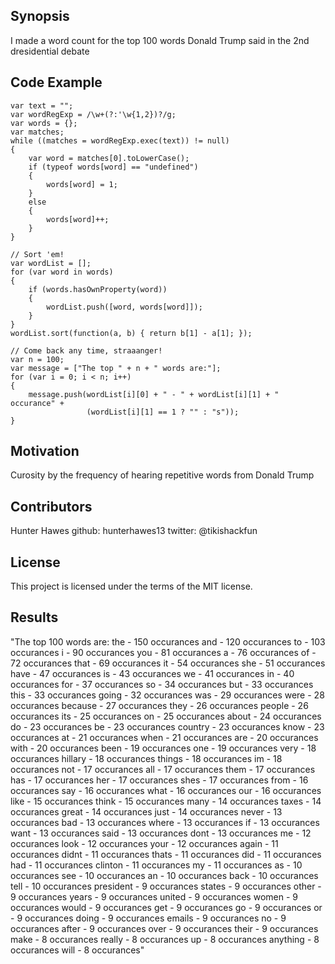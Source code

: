 ## Synopsis

I made a word count for the top 100 words Donald Trump said in the 2nd dresidential debate

## Code Example
```
var text = "";
var wordRegExp = /\w+(?:'\w{1,2})?/g;
var words = {};
var matches;
while ((matches = wordRegExp.exec(text)) != null)
{
    var word = matches[0].toLowerCase();
    if (typeof words[word] == "undefined")
    {
        words[word] = 1;
    }
    else
    {
        words[word]++;
    }
}

// Sort 'em!
var wordList = [];
for (var word in words)
{
    if (words.hasOwnProperty(word))
    {
        wordList.push([word, words[word]]);
    }
}
wordList.sort(function(a, b) { return b[1] - a[1]; });

// Come back any time, straaanger!
var n = 100;
var message = ["The top " + n + " words are:"];
for (var i = 0; i < n; i++)
{
    message.push(wordList[i][0] + " - " + wordList[i][1] + " occurance" +
                 (wordList[i][1] == 1 ? "" : "s"));
}
```

## Motivation

Curosity by the frequency of hearing repetitive words from Donald Trump  




## Contributors

Hunter Hawes
github: hunterhawes13
twitter: @tikishackfun

## License

This project is licensed under the terms of the MIT license.

## Results 

"The top 100 words are:
the - 150 occurances
and - 120 occurances
to - 103 occurances
i - 90 occurances
you - 81 occurances
a - 76 occurances
of - 72 occurances
that - 69 occurances
it - 54 occurances
she - 51 occurances
have - 47 occurances
is - 43 occurances
we - 41 occurances
in - 40 occurances
for - 37 occurances
so - 34 occurances
but - 33 occurances
this - 33 occurances
going - 32 occurances
was - 29 occurances
were - 28 occurances
because - 27 occurances
they - 26 occurances
people - 26 occurances
its - 25 occurances
on - 25 occurances
about - 24 occurances
do - 23 occurances
be - 23 occurances
country - 23 occurances
know - 23 occurances
at - 21 occurances
when - 21 occurances
are - 20 occurances
with - 20 occurances
been - 19 occurances
one - 19 occurances
very - 18 occurances
hillary - 18 occurances
things - 18 occurances
im - 18 occurances
not - 17 occurances
all - 17 occurances
them - 17 occurances
has - 17 occurances
her - 17 occurances
shes - 17 occurances
from - 16 occurances
say - 16 occurances
what - 16 occurances
our - 16 occurances
like - 15 occurances
think - 15 occurances
many - 14 occurances
taxes - 14 occurances
great - 14 occurances
just - 14 occurances
never - 13 occurances
bad - 13 occurances
where - 13 occurances
if - 13 occurances
want - 13 occurances
said - 13 occurances
dont - 13 occurances
me - 12 occurances
look - 12 occurances
your - 12 occurances
again - 11 occurances
didnt - 11 occurances
thats - 11 occurances
did - 11 occurances
had - 11 occurances
clinton - 11 occurances
my - 11 occurances
as - 10 occurances
see - 10 occurances
an - 10 occurances
back - 10 occurances
tell - 10 occurances
president - 9 occurances
states - 9 occurances
other - 9 occurances
years - 9 occurances
united - 9 occurances
women - 9 occurances
would - 9 occurances
get - 9 occurances
go - 9 occurances
or - 9 occurances
doing - 9 occurances
emails - 9 occurances
no - 9 occurances
after - 9 occurances
over - 9 occurances
their - 9 occurances
make - 8 occurances
really - 8 occurances
up - 8 occurances
anything - 8 occurances
will - 8 occurances"